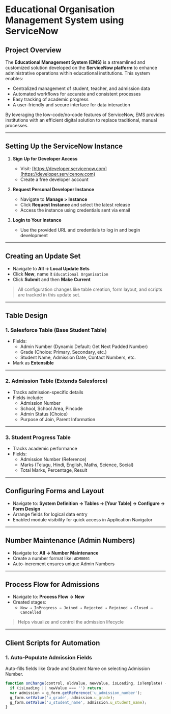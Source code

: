 
# Educational Organisation Management System using ServiceNow

##  Project Overview

The **Educational Management System (EMS)** is a streamlined and customized solution developed on the **ServiceNow platform** to enhance administrative operations within educational institutions. This system enables:

- Centralized management of student, teacher, and admission data
- Automated workflows for accurate and consistent processes
- Easy tracking of academic progress
- A user-friendly and secure interface for data interaction

By leveraging the low-code/no-code features of ServiceNow, EMS provides institutions with an efficient digital solution to replace traditional, manual processes.

---

##  Setting Up the ServiceNow Instance

1. **Sign Up for Developer Access**
   - Visit: [https://developer.servicenow.com](https://developer.servicenow.com)
   - Create a free developer account

2. **Request Personal Developer Instance**
   - Navigate to **Manage > Instance**
   - Click **Request Instance** and select the latest release
   - Access the instance using credentials sent via email

3. **Login to Your Instance**
   - Use the provided URL and credentials to log in and begin development

---

##  Creating an Update Set

- Navigate to **All → Local Update Sets**
- Click **New**, name it `Educational Organisation`
- Click **Submit** and then **Make Current**

>  All configuration changes like table creation, form layout, and scripts are tracked in this update set.

---

##  Table Design

### 1. **Salesforce Table** (Base Student Table)

- Fields:  
  - Admin Number (Dynamic Default: Get Next Padded Number)  
  - Grade (Choice: Primary, Secondary, etc.)  
  - Student Name, Admission Date, Contact Numbers, etc.  
- Mark as **Extensible**

---

### 2. **Admission Table** (Extends Salesforce)

- Tracks admission-specific details
- Fields include:
  - Admission Number
  - School, School Area, Pincode
  - Admin Status (Choice)
  - Purpose of Join, Parent Information

---

### 3. **Student Progress Table**

- Tracks academic performance
- Fields:
  - Admission Number (Reference)
  - Marks (Telugu, Hindi, English, Maths, Science, Social)
  - Total Marks, Percentage, Result

---

##  Configuring Forms and Layout

- Navigate to: **System Definition → Tables → [Your Table] → Configure → Form Design**
- Arrange fields for logical data entry
- Enabled module visibility for quick access in Application Navigator

---

##  Number Maintenance (Admin Numbers)

- Navigate to: **All → Number Maintenance**
- Create a number format like: `ADM0001`
- Auto-increment ensures unique Admin Numbers

---

##  Process Flow for Admissions

- Navigate to: **Process Flow → New**
- Created stages:
  - `New → InProgress → Joined → Rejected → Rejoined → Closed → Cancelled`

>  Helps visualize and control the admission lifecycle

---

##  Client Scripts for Automation

### 1. **Auto-Populate Admission Fields**

Auto-fills fields like Grade and Student Name on selecting Admission Number.

```javascript
function onChange(control, oldValue, newValue, isLoading, isTemplate) {
  if (isLoading || newValue === '') return;
  var admission = g_form.getReference('u_admission_number');
  g_form.setValue('u_grade', admission.u_grade);
  g_form.setValue('u_student_name', admission.u_student_name);
}

